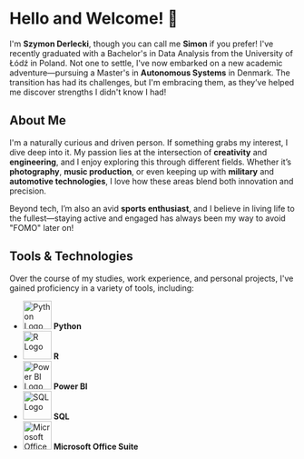 # Hello and Welcome! 👋

I'm **Szymon Derlecki**, though you can call me **Simon** if you prefer! I've recently graduated with a Bachelor's in Data Analysis from the University of Łódź in Poland. Not one to settle, I've now embarked on a new academic adventure—pursuing a Master's in **Autonomous Systems** in Denmark. The transition has had its challenges, but I'm embracing them, as they’ve helped me discover strengths I didn't know I had!

## About Me

I'm a naturally curious and driven person. If something grabs my interest, I dive deep into it. My passion lies at the intersection of **creativity** and **engineering**, and I enjoy exploring this through different fields. Whether it’s **photography**, **music production**, or even keeping up with **military** and **automotive technologies**, I love how these areas blend both innovation and precision.

Beyond tech, I’m also an avid **sports enthusiast**, and I believe in living life to the fullest—staying active and engaged has always been my way to avoid "FOMO" later on!

## Tools & Technologies

Over the course of my studies, work experience, and personal projects, I've gained proficiency in a variety of tools, including:

- <img src="https://upload.wikimedia.org/wikipedia/commons/c/c3/Python-logo-notext.svg" alt="Python Logo" width="50" height="50"> **Python**
- <img src="https://www.r-project.org/logo/Rlogo.png" alt="R Logo" width="50" height="50"> **R**
- <img src="https://seekvectorlogo.com/wp-content/uploads/2022/02/power-bi-vector-logo-2022-small.png" alt="Power BI Logo" width="50" height="50"> **Power BI**
- <img src="https://download.logo.wine/logo/Oracle_SQL_Developer/Oracle_SQL_Developer-Logo.wine.png" alt="SQL Logo" width="50" height="50"> **SQL**
- <img src="https://i.pinimg.com/originals/93/6d/6a/936d6adc03927c1e2b386060e222c918.jpg" alt="Microsoft Office Logo" width="50" height="50"> **Microsoft Office Suite**


<!--
**VadorInPython/VadorInPython** is a ✨ _special_ ✨ repository because its `README.md` (this file) appears on your GitHub profile.

Here are some ideas to get you started:

- 🔭 I’m currently working on ...
- 🌱 I’m currently learning ...
- 👯 I’m looking to collaborate on ...
- 🤔 I’m looking for help with ...
- 💬 Ask me about ...
- 📫 How to reach me: ...
- 😄 Pronouns: ...
- ⚡ Fun fact: ...
-->
